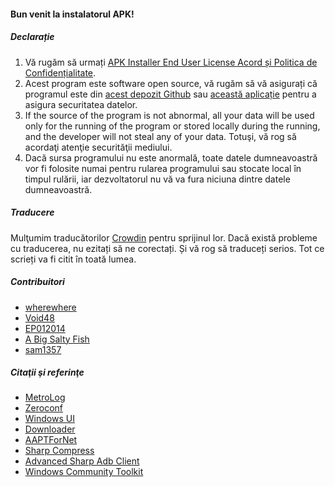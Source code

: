 #### Bun venit la instalatorul APK!

##### Declarație
1. Vă rugăm să urmați [APK Installer End User License Acord și Politica de Confidențialitate](https://github.com/Paving-Base/APK-Installer/blob/main/Privacy.md).
2. Acest program este software open source, vă rugăm să vă asigurați că programul este din [acest depozit Github](https://github.com/Paving-Base/APK-Installer) sau [această aplicație](https://www.microsoft.com/store/apps/9P2JFQ43FPPG) pentru a asigura securitatea datelor.
3. If the source of the program is not abnormal, all your data will be used only for the running of the program or stored locally during the running, and the developer will not steal any of your data. Totuşi, vă rog să acordaţi atenţie securităţii mediului.
4. Dacă sursa programului nu este anormală, toate datele dumneavoastră vor fi folosite numai pentru rularea programului sau stocate local în timpul rulării, iar dezvoltatorul nu vă va fura niciuna dintre datele dumneavoastră.

##### Traducere
Mulţumim traducătorilor [Crowdin](https://crowdin.com/project/APKInstaller "Crowdin") pentru sprijinul lor. Dacă există probleme cu traducerea, nu ezitați să ne corectați. Și vă rog să traduceți serios. Tot ce scrieți va fi citit în toată lumea.

##### Contribuitori
- [wherewhere](https://github.com/wherewhere)
- [Void48](https://github.com/Void48)
- [EP012014](https://github.com/EP012014)
- [A Big Salty Fish](https://github.com/bigsaltyfishes)
- [sam1357](https://github.com/sam1357)

##### Citaţii şi referinţe
- [MetroLog](https://github.com/roubachof/MetroLog "MetroLog")
- [Zeroconf](https://github.com/novotnyllc/Zeroconf "Zeroconf")
- [Windows UI](https://github.com/microsoft/microsoft-ui-xaml "Windows UI")
- [Downloader](https://github.com/bezzad/Downloader "Downloader")
- [AAPTForNet](https://github.com/canheo136/QuickLook.Plugin.ApkViewer "AAPTForNet")
- [Sharp Compress](https://github.com/adamhathcock/sharpcompress "Sharp Compress")
- [Advanced Sharp Adb Client](https://github.com/yungd1plomat/AdvancedSharpAdbClient "Advanced Sharp Adb Client")
- [Windows Community Toolkit](https://github.com/CommunityToolkit/WindowsCommunityToolkit "Windows Community Toolkit")